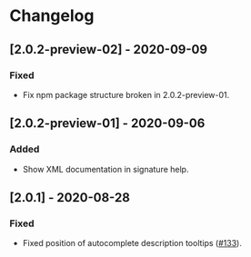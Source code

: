 # Changelog

## [2.0.2-preview-02] - 2020-09-09

### Fixed
- Fix npm package structure broken in 2.0.2-preview-01.

## [2.0.2-preview-01] - 2020-09-06

### Added
- Show XML documentation in signature help.

## [2.0.1] - 2020-08-28

### Fixed
- Fixed position of autocomplete description tooltips ([#133](https://github.com/ashmind/mirrorsharp/issues/133)).